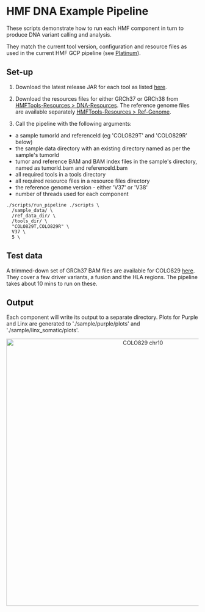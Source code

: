 # HMF DNA Example Pipeline

These scripts demonstrate how to run each HMF component in turn to produce DNA variant calling and analysis. 

They match the current tool version, configuration and resource files as used in the current HMF GCP pipeline (see [Platinum](https://github.com/hartwigmedical/platinum)). 

## Set-up

1. Download the latest release JAR for each tool as listed [here](https://github.com/hartwigmedical/hmftools#current-versions).

2. Download the resources files for either GRCh37 or GRCh38 from [HMFTools-Resources > DNA-Resources](https://resources.hartwigmedicalfoundation.nl/). The reference genome files are available separately [HMFTools-Resources > Ref-Genome](https://resources.hartwigmedicalfoundation.nl/).

3. Call the pipeline with the following arguments:
- a sample tumorId and referenceId (eg 'COLO829T' and 'COLO829R' below)
- the sample data directory with an existing directory named as per the sample's tumorId
- tumor and reference BAM and BAM index files in the sample's directory, named as tumorId.bam and referenceId.bam
- all required tools in a tools directory
- all required resource files in a resource files directory
- the reference genome version - either 'V37' or 'V38'
- number of threads used for each component

```
./scripts/run_pipeline ./scripts \
  /sample_data/ \
  /ref_data_dir/ \
  /tools_dir/ \
  "COLO829T,COLO829R" \
  V37 \
  5 \
```  


## Test data
A trimmed-down set of GRCh37 BAM files are available for COLO829 [here](./test_data). They cover a few driver variants, a fusion and the HLA regions. 
The pipeline takes about 10 mins to run on these. 

## Output
Each component will write its output to a separate directory.
Plots for Purple and Linx are generated to './sample/purple/plots' and './sample/linx_somatic/plots'.

<p align="center">
    <img src="../COLO829T.chr10.003.png" width="700" alt="COLO829 chr10">
</p>

